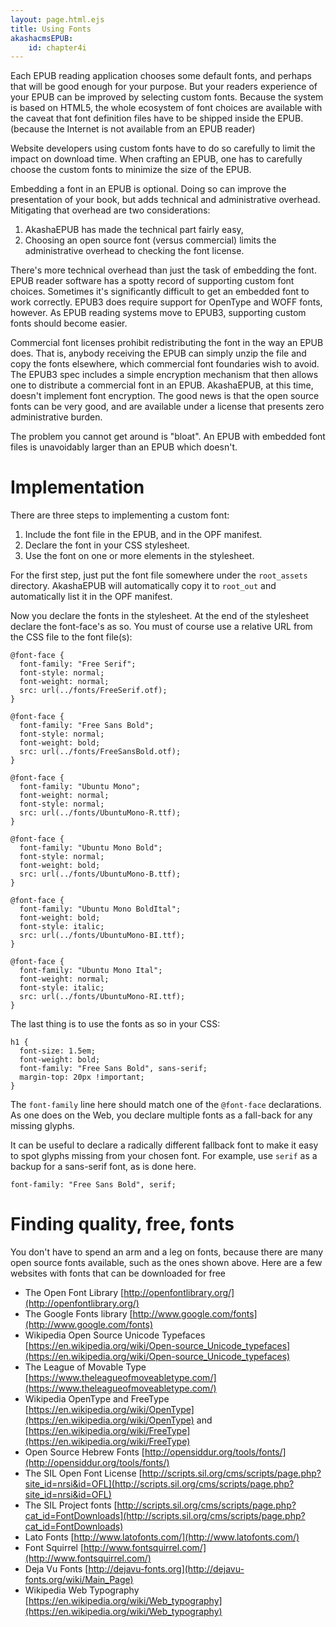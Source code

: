 ```yaml
---
layout: page.html.ejs
title: Using Fonts
akashacmsEPUB:
    id: chapter4i
---
```


Each EPUB reading application chooses some default fonts, and perhaps that will be good enough for your purpose.  But your readers experience of your EPUB can be improved by selecting custom fonts.  Because the system is based on HTML5, the whole ecosystem of font choices are available with the caveat that font definition files have to be shipped inside the EPUB.  (because the Internet is not available from an EPUB reader)

Website developers using custom fonts have to do so carefully to limit the impact on download time.  When crafting an EPUB, one has to carefully choose the custom fonts to minimize the size of the EPUB.

Embedding a font in an EPUB is optional.  Doing so can improve the presentation of your book, but adds technical and administrative overhead.  Mitigating that overhead are two considerations:

1. AkashaEPUB has made the technical part fairly easy, 
2. Choosing an open source font (versus commercial) limits the administrative overhead to checking the font license.

There's more technical overhead than just the task of embedding the font.  EPUB reader software has a spotty record of supporting custom font choices.  Sometimes it's significantly difficult to get an embedded font to work correctly.  EPUB3 does require support for OpenType and WOFF fonts, however.  As EPUB reading systems move to EPUB3, supporting custom fonts should become easier.

Commercial font licenses prohibit redistributing the font in the way an EPUB does.  That is, anybody receiving the EPUB can simply unzip the file and copy the fonts elsewhere, which commercial font foundaries wish to avoid.  The EPUB3 spec includes a simple encryption mechanism that then allows one to distribute a commercial font in an EPUB.  AkashaEPUB, at this time, doesn't implement font encryption.  The good news is that the open source fonts can be very good, and are available under a license that presents zero administrative burden.

The problem you cannot get around is "bloat".  An EPUB with embedded font files is unavoidably larger than an EPUB which doesn't.

# Implementation

There are three steps to implementing a custom font:

1. Include the font file in the EPUB, and in the OPF manifest.
2. Declare the font in your CSS stylesheet.
3. Use the font on one or more elements in the stylesheet.

For the first step, just put the font file somewhere under the `root_assets` directory.  AkashaEPUB will automatically copy it to `root_out` and automatically list it in the OPF manifest.

Now you declare the fonts in the stylesheet.  At the end of the stylesheet declare the font-face's as so.  You must of course use a relative URL from the CSS file to the font file(s):

```
@font-face {
  font-family: "Free Serif";
  font-style: normal;
  font-weight: normal;
  src: url(../fonts/FreeSerif.otf);
}

@font-face {
  font-family: "Free Sans Bold";
  font-style: normal;
  font-weight: bold;
  src: url(../fonts/FreeSansBold.otf);
}

@font-face {
  font-family: "Ubuntu Mono";
  font-weight: normal;
  font-style: normal;
  src: url(../fonts/UbuntuMono-R.ttf);
}

@font-face {
  font-family: "Ubuntu Mono Bold";
  font-style: normal;
  font-weight: bold;
  src: url(../fonts/UbuntuMono-B.ttf);
}

@font-face {
  font-family: "Ubuntu Mono BoldItal";
  font-weight: bold;
  font-style: italic;
  src: url(../fonts/UbuntuMono-BI.ttf);
}

@font-face {
  font-family: "Ubuntu Mono Ital";
  font-weight: normal;
  font-style: italic;
  src: url(../fonts/UbuntuMono-RI.ttf);
}
```

The last thing is to use the fonts as so in your CSS:

```
h1 {
  font-size: 1.5em;
  font-weight: bold;
  font-family: "Free Sans Bold", sans-serif;
  margin-top: 20px !important;
}
```

The `font-family` line here should match one of the `@font-face` declarations.  As one does on the Web, you declare multiple fonts as a fall-back for any missing glyphs.  

It can be useful to declare a radically different fallback font to make it easy to spot glyphs missing from your chosen font.  For example, use `serif` as a backup for a sans-serif font, as is done here.

```
font-family: "Free Sans Bold", serif;
```



# Finding quality, free, fonts

You don't have to spend an arm and a leg on fonts, because there are many open source fonts available, such as the ones shown above.  Here are a few websites with fonts that can be downloaded for free

* The Open Font Library [http://openfontlibrary.org/](http://openfontlibrary.org/) 
* The Google Fonts library [http://www.google.com/fonts](http://www.google.com/fonts)
* Wikipedia Open Source Unicode Typefaces [https://en.wikipedia.org/wiki/Open-source_Unicode_typefaces](https://en.wikipedia.org/wiki/Open-source_Unicode_typefaces)
* The League of Movable Type [https://www.theleagueofmoveabletype.com/](https://www.theleagueofmoveabletype.com/)
* Wikipedia OpenType and FreeType [https://en.wikipedia.org/wiki/OpenType](https://en.wikipedia.org/wiki/OpenType) and [https://en.wikipedia.org/wiki/FreeType](https://en.wikipedia.org/wiki/FreeType)
* Open Source Hebrew Fonts [http://opensiddur.org/tools/fonts/](http://opensiddur.org/tools/fonts/)
* The SIL Open Font License [http://scripts.sil.org/cms/scripts/page.php?site_id=nrsi&id=OFL](http://scripts.sil.org/cms/scripts/page.php?site_id=nrsi&id=OFL)
* The SIL Project fonts [http://scripts.sil.org/cms/scripts/page.php?cat_id=FontDownloads](http://scripts.sil.org/cms/scripts/page.php?cat_id=FontDownloads)
* Lato Fonts [http://www.latofonts.com/](http://www.latofonts.com/)
* Font Squirrel [http://www.fontsquirrel.com/](http://www.fontsquirrel.com/)
* Deja Vu Fonts [http://dejavu-fonts.org](http://dejavu-fonts.org/wiki/Main_Page)
* Wikipedia Web Typography [https://en.wikipedia.org/wiki/Web_typography](https://en.wikipedia.org/wiki/Web_typography)

